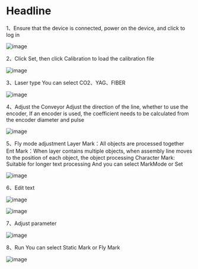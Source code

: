 # Headline

1、Ensure that the device is connected, power on the device, and click to log in

![image](https://github.com/dotshtestlish/ezcad3.github.io/assets/26732691/a6ff9ec3-fce6-42e0-8292-0cee264a02f5)

2、Click Set, then click Calibration to load the calibration file

![image](https://github.com/dotshtestlish/ezcad3.github.io/assets/26732691/77fade90-b13b-41cd-b1e0-d6134cd7c630)

3、Laser type
You can select CO2、YAG、FIBER

![image](https://github.com/dotshtestlish/ezcad3.github.io/assets/26732691/b467c01e-150b-4864-80d7-a524743eaaad)

4、Adjust the Conveyor
Adjust the direction of the line, whether to use the encoder, If an encoder is used, the coefficient needs to be calculated from the encoder diameter and pulse

![image](https://github.com/dotshtestlish/ezcad3.github.io/assets/26732691/40d47f36-4133-48ce-88c8-54b2d4a6a92a)

5、Fly mode adjustment
Layer Mark：All objects are processed together
Ent Mark：When layer contains multiple objects, when assembly line moves to the position of each object, the object processing
Character Mark: Suitable for longer text processing
And you can select MarkMode or Set

![image](https://github.com/dotshtestlish/ezcad3.github.io/assets/26732691/be46a5a7-c07a-4aa7-8782-b9a5fbb0eead)

6、Edit text

![image](https://github.com/dotshtestlish/ezcad3.github.io/assets/26732691/d85a5b3d-3757-4523-9476-9f6cf3c9a790)

![image](https://github.com/dotshtestlish/ezcad3.github.io/assets/26732691/fa00a508-2000-4d6c-be06-e317c0601613)

7、Adjust parameter

![image](https://github.com/dotshtestlish/ezcad3.github.io/assets/26732691/b473fec3-3a85-424c-b668-ca8682a2cc57)

8、Run
You can select Static Mark or Fly Mark

![image](https://github.com/dotshtestlish/ezcad3.github.io/assets/26732691/1446756a-5a0e-4b00-aa2c-475f57c5076e)


